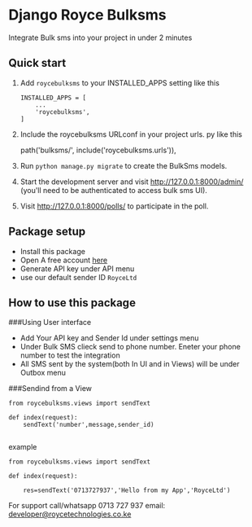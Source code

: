 Django Royce Bulksms
=====

Integrate Bulk sms into your project in under 2 minutes


Quick start
-----------

1. Add ```roycebulksms``` to your INSTALLED_APPS setting like this
    ```
    INSTALLED_APPS = [
        ...
        'roycebulksms',
    ]
    ```

2. Include the roycebulksms URLconf in your project urls. py like this

    path('bulksms/', include('roycebulksms.urls')),

3. Run ``python manage.py migrate`` to create the BulkSms models.

4. Start the development server and visit http://127.0.0.1:8000/admin/
    (you'll need to be authenticated to access bulk sms UI).

5. Visit http://127.0.0.1:8000/polls/ to participate in the poll.

Package setup
-
- Install this package
- Open A free account [here](https://bulksms.roycetechnlogies.co.ke)
- Generate API key under API menu
- use our default sender ID  `RoyceLtd`

How to use this package
-
###Using User interface

- Add Your API key and Sender Id under settings menu
- Under Bulk SMS clieck send to phone number. Eneter your phone number to test the integration
- All SMS sent by the system(both In UI and in Views) will be under Outbox menu

###Sendind from a View

```
from roycebulksms.views import sendText

def index(request):
    sendText('number',message,sender_id)
    

```
example
```
from roycebulksms.views import sendText

def index(request):
    
    res=sendText('0713727937','Hello from my App','RoyceLtd')

```

For support  call/whatsapp 0713 727 937 email: developer@roycetechnologies.co.ke
